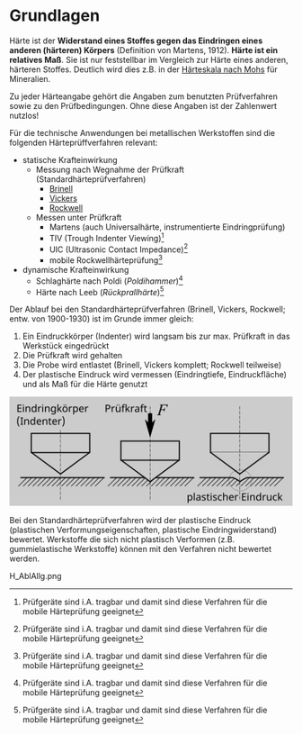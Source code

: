 # Grundlagen

Härte ist der **Widerstand eines Stoffes gegen das Eindringen eines anderen (härteren) Körpers** (Definition von Martens, 1912). **Härte ist ein relatives Maß**. Sie ist nur feststellbar im Vergleich zur Härte eines anderen, härteren Stoffes. Deutlich wird dies z.B. in der [Härteskala nach Mohs](https://de.wikipedia.org/wiki/H%C3%A4rte#H%C3%A4rtepr%C3%BCfung_nach_Mohs) für Mineralien.

Zu jeder Härteangabe gehört die Angaben zum benutzten Prüfverfahren sowie zu den Prüfbedingungen. Ohne diese Angaben ist der Zahlenwert nutzlos!

Für die technische Anwendungen bei metallischen Werkstoffen sind die folgenden Härteprüffverfahren relevant:

- statische Krafteinwirkung
	- Messung nach Wegnahme der Prüfkraft (Standardhärteprüfverfahren)
		- [Brinell](HB/HB)
		- [Vickers](HV/HV)
		- [Rockwell](HR/HR)
	- Messen unter Prüfkraft
		- Martens (auch Universalhärte, instrumentierte Eindringprüfung)
		- TIV (Trough Indenter Viewing)[^1]
		- UIC (Ultrasonic Contact Impedance)[^1]
		- mobile Rockwellhärteprüfung[^1]
- dynamische Krafteinwirkung
	- Schlaghärte nach Poldi (*Poldihammer*)[^1]
	- Härte nach Leeb (*Rückprallhärte*)[^1]

[^1]: Prüfgeräte sind i.A. tragbar und damit sind diese Verfahren für die mobile Härteprüfung geeignet

Der Ablauf bei den Standardhärteprüfverfahren (Brinell, Vickers, Rockwell; entw. von 1900-1930) ist im Grunde immer gleich:

1. Ein Eindruckkörper (Indenter) wird langsam bis zur max. Prüfkraft in das Werkstück eingedrückt
2. Die Prüfkraft wird gehalten
3. Die Probe wird entlastet (Brinell, Vickers komplett; Rockwell teilweise)
4. Der plastische Eindruck wird vermessen (Eindringtiefe, Eindruckfläche) und als Maß für die Härte genutzt

![Pruefablauf](H_AblAllg.png)


Bei den Standardhärteprüfverfahren wird der plastische Eindruck (plastischen Verformungseigenschaften,  plastische Eindringwiderstand) bewertet. Werkstoffe die sich nicht plastisch Verformen (z.B. gummielastische Werkstoffe) können mit den Verfahren nicht bewertet werden.

H_AblAllg.png
